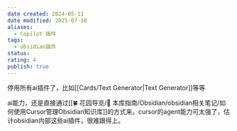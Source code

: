 ```yaml
---
date created: 2024-05-11
date modified: 2025-07-10
aliases:
  - Copilot 插件
tags:
  - obsidian插件
status:
rating: 4
publish: true
---
```


停用所有ai插件了，比如[[Cards/Text Generator\|Text Generator]]等等

ai能力，还是直接通过[[🍀 花园导览/🧰 本库指南/Obsidian/obsidian相关笔记/如何使用Cursor管理Obsidian知识库]]的方式来。cursor的agent能力可太强了，估计obsidian内部这些ai插件，很难跟得上。
